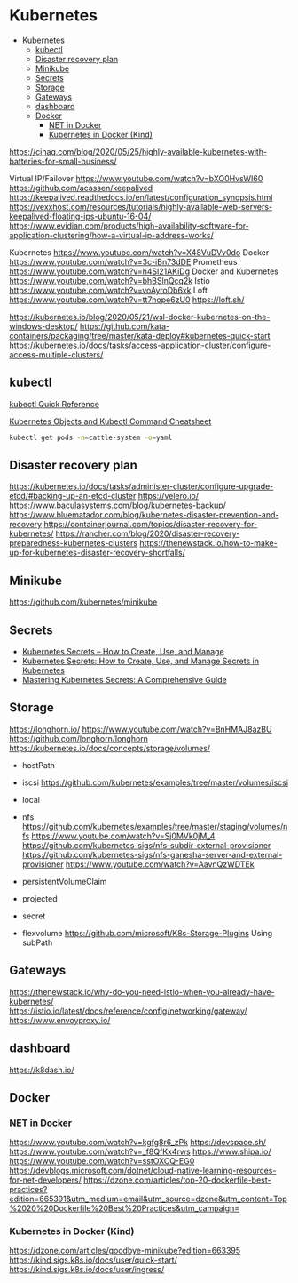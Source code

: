 <!-- markdownlint-disable MD004 -->
# Kubernetes

<!-- @import "[TOC]" {cmd="toc" depthFrom=1 depthTo=6 orderedList=false} -->

<!-- code_chunk_output -->

- [Kubernetes](#kubernetes)
  - [kubectl](#kubectl)
  - [Disaster recovery plan](#disaster-recovery-plan)
  - [Minikube](#minikube)
  - [Secrets](#secrets)
  - [Storage](#storage)
  - [Gateways](#gateways)
  - [dashboard](#dashboard)
  - [Docker](#docker)
    - [NET in Docker](#net-in-docker)
    - [Kubernetes in Docker (Kind)](#kubernetes-in-docker-kind)

<!-- /code_chunk_output -->

https://cinaq.com/blog/2020/05/25/highly-available-kubernetes-with-batteries-for-small-business/

Virtual IP/Failover https://www.youtube.com/watch?v=bXQ0HvsWI60 
https://github.com/acassen/keepalived 
https://keepalived.readthedocs.io/en/latest/configuration_synopsis.html
https://vexxhost.com/resources/tutorials/highly-available-web-servers-keepalived-floating-ips-ubuntu-16-04/
https://www.evidian.com/products/high-availability-software-for-application-clustering/how-a-virtual-ip-address-works/

Kubernetes https://www.youtube.com/watch?v=X48VuDVv0do
Docker https://www.youtube.com/watch?v=3c-iBn73dDE
Prometheus https://www.youtube.com/watch?v=h4Sl21AKiDg
Docker and Kubernetes https://www.youtube.com/watch?v=bhBSlnQcq2k
Istio https://www.youtube.com/watch?v=voAyroDb6xk
Loft https://www.youtube.com/watch?v=tt7hope6zU0
https://loft.sh/

https://kubernetes.io/blog/2020/05/21/wsl-docker-kubernetes-on-the-windows-desktop/
https://github.com/kata-containers/packaging/tree/master/kata-deploy#kubernetes-quick-start
https://kubernetes.io/docs/tasks/access-application-cluster/configure-access-multiple-clusters/

## kubectl

[kubectl Quick Reference](https://kubernetes.io/docs/reference/kubectl/quick-reference/)

[Kubernetes Objects and Kubectl Command Cheatsheet](https://spacelift.io/blog/kubernetes-cheat-sheet)

``` bash
kubectl get pods -n=cattle-system -o=yaml

```

## Disaster recovery plan

https://kubernetes.io/docs/tasks/administer-cluster/configure-upgrade-etcd/#backing-up-an-etcd-cluster
https://velero.io/
https://www.baculasystems.com/blog/kubernetes-backup/
https://www.bluematador.com/blog/kubernetes-disaster-prevention-and-recovery
https://containerjournal.com/topics/disaster-recovery-for-kubernetes/
https://rancher.com/blog/2020/disaster-recovery-preparedness-kubernetes-clusters
https://thenewstack.io/how-to-make-up-for-kubernetes-disaster-recovery-shortfalls/

## Minikube

https://github.com/kubernetes/minikube

## Secrets

* [Kubernetes Secrets – How to Create, Use, and Manage](https://spacelift.io/blog/kubernetes-secrets)
* [Kubernetes Secrets: How to Create, Use, and Manage Secrets in Kubernetes](https://medium.com/@subhampradhan966/kubernetes-secrets-how-to-create-use-and-manage-secrets-in-kubernetes-a23663a81d26)
* [Mastering Kubernetes Secrets: A Comprehensive Guide](https://medium.com/@ravipatel.it/mastering-kubernetes-secrets-a-comprehensive-guide-b0304818e32b)

## Storage

https://longhorn.io/
https://www.youtube.com/watch?v=BnHMAJ8azBU
https://github.com/longhorn/longhorn
https://kubernetes.io/docs/concepts/storage/volumes/

- hostPath
- iscsi https://github.com/kubernetes/examples/tree/master/volumes/iscsi
- local
- nfs https://github.com/kubernetes/examples/tree/master/staging/volumes/nfs
  https://www.youtube.com/watch?v=Sj0MVk0jM_4  
  https://github.com/kubernetes-sigs/nfs-subdir-external-provisioner
  https://github.com/kubernetes-sigs/nfs-ganesha-server-and-external-provisioner
  https://www.youtube.com/watch?v=AavnQzWDTEk

- persistentVolumeClaim
- projected
- secret 
- flexvolume https://github.com/microsoft/K8s-Storage-Plugins
Using subPath

## Gateways

https://thenewstack.io/why-do-you-need-istio-when-you-already-have-kubernetes/
https://istio.io/latest/docs/reference/config/networking/gateway/
https://www.envoyproxy.io/

## dashboard

https://k8dash.io/

## Docker

### NET in Docker

https://www.youtube.com/watch?v=kgfg8r6_zPk
https://devspace.sh/
https://www.youtube.com/watch?v=_f8QfKx4rws
https://www.shipa.io/
https://www.youtube.com/watch?v=sstOXCQ-EG0
https://devblogs.microsoft.com/dotnet/cloud-native-learning-resources-for-net-developers/
https://dzone.com/articles/top-20-dockerfile-best-practices?edition=665391&utm_medium=email&utm_source=dzone&utm_content=Top%2020%20Dockerfile%20Best%20Practices&utm_campaign=

### Kubernetes in Docker (Kind)

https://dzone.com/articles/goodbye-minikube?edition=663395
https://kind.sigs.k8s.io/docs/user/quick-start/
https://kind.sigs.k8s.io/docs/user/ingress/
